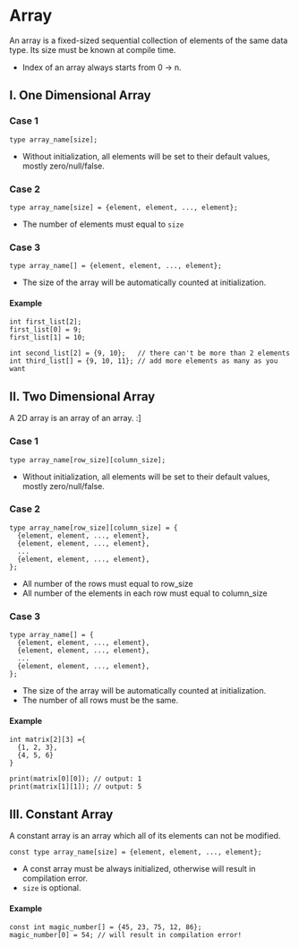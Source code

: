 # Array

An array is a fixed-sized sequential collection of elements of the same data type. 
Its size must be known at compile time.

- Index of an array always starts from 0 -> n.

## I. One Dimensional Array


### Case 1
```
type array_name[size];
```
- Without initialization, all elements will be set to their default values, mostly zero/null/false.

### Case 2
```
type array_name[size] = {element, element, ..., element};
```
- The number of elements must equal to `size` 


### Case 3
```
type array_name[] = {element, element, ..., element};
```
- The size of the array will be automatically counted at initialization.

#### Example
```
int first_list[2];
first_list[0] = 9;
first_list[1] = 10;

int second_list[2] = {9, 10};   // there can't be more than 2 elements
int third_list[] = {9, 10, 11}; // add more elements as many as you want 
```


## II. Two Dimensional Array
A 2D array is an array of an array. :]
### Case 1
```
type array_name[row_size][column_size];
```
- Without initialization, all elements will be set to their default values, mostly zero/null/false.

### Case 2
```
type array_name[row_size][column_size] = {
  {element, element, ..., element},
  {element, element, ..., element},
  ...
  {element, element, ..., element},
};
```
- All number of the rows must equal to row_size
- All number of the elements in each row must equal to column_size


### Case 3
```
type array_name[] = {
  {element, element, ..., element},
  {element, element, ..., element},
  ...
  {element, element, ..., element},
};
```
- The size of the array will be automatically counted at initialization.
- The number of all rows must be the same.

#### Example
```
int matrix[2][3] ={
  {1, 2, 3},
  {4, 5, 6}
}

print(matrix[0][0]); // output: 1
print(matrix[1][1]); // output: 5
```


## III. Constant Array
A constant array is an array which all of its elements can not be modified.

```
const type array_name[size] = {element, element, ..., element};
```
- A const array must be always initialized, otherwise will result in compilation error.
- `size` is optional.

#### Example
```
const int magic_number[] = {45, 23, 75, 12, 86};
magic_number[0] = 54; // will result in compilation error!
```

